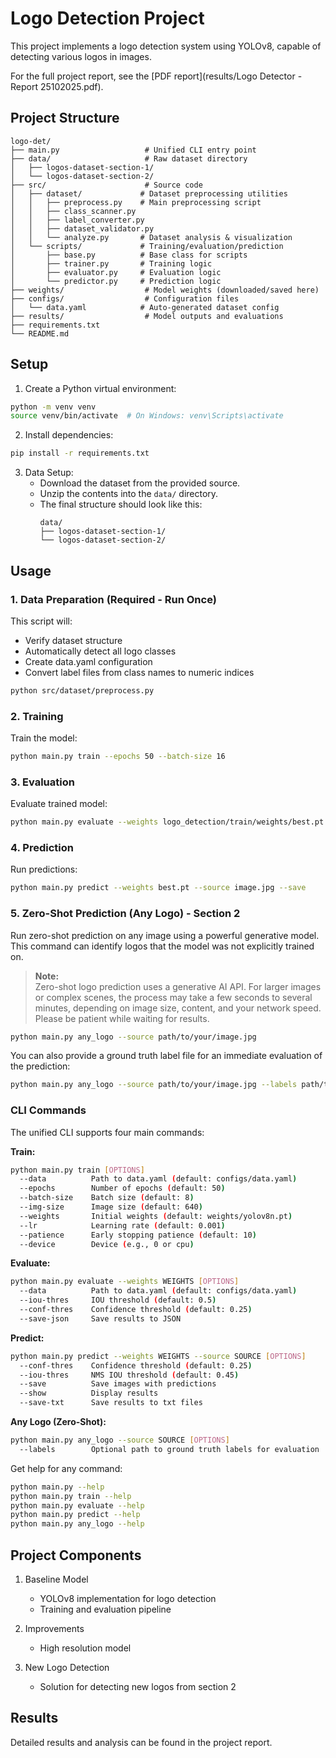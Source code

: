 # Logo Detection Project

This project implements a logo detection system using YOLOv8, capable of detecting various logos in images.

For the full project report, see the [PDF report](results/Logo Detector - Report 25102025.pdf).

## Project Structure

```
logo-det/
├── main.py                   # Unified CLI entry point
├── data/                     # Raw dataset directory
│   ├── logos-dataset-section-1/
│   └── logos-dataset-section-2/
├── src/                      # Source code
│   ├── dataset/             # Dataset preprocessing utilities
│   │   ├── preprocess.py    # Main preprocessing script
│   │   ├── class_scanner.py
│   │   ├── label_converter.py
│   │   ├── dataset_validator.py
│   │   └── analyze.py       # Dataset analysis & visualization
│   └── scripts/             # Training/evaluation/prediction
│       ├── base.py          # Base class for scripts
│       ├── trainer.py       # Training logic
│       ├── evaluator.py     # Evaluation logic
│       └── predictor.py     # Prediction logic
├── weights/                  # Model weights (downloaded/saved here)
├── configs/                  # Configuration files
│   └── data.yaml            # Auto-generated dataset config
├── results/                  # Model outputs and evaluations
├── requirements.txt
└── README.md
```

## Setup

1. Create a Python virtual environment:
```bash
python -m venv venv
source venv/bin/activate  # On Windows: venv\Scripts\activate
```

2. Install dependencies:
```bash
pip install -r requirements.txt
```

3. Data Setup:
   - Download the dataset from the provided source.
   - Unzip the contents into the `data/` directory.
   - The final structure should look like this:
     ```
     data/
     ├── logos-dataset-section-1/
     └── logos-dataset-section-2/
     ```

## Usage

### 1. Data Preparation (Required - Run Once)

This script will:
- Verify dataset structure
- Automatically detect all logo classes
- Create data.yaml configuration
- Convert label files from class names to numeric indices

```bash
python src/dataset/preprocess.py
```

### 2. Training

Train the model:
```bash
python main.py train --epochs 50 --batch-size 16
```

### 3. Evaluation

Evaluate trained model:
```bash
python main.py evaluate --weights logo_detection/train/weights/best.pt
```

### 4. Prediction

Run predictions:
```bash
python main.py predict --weights best.pt --source image.jpg --save
```

### 5. Zero-Shot Prediction (Any Logo) - Section 2

Run zero-shot prediction on any image using a powerful generative model. This command can identify logos that the model was not explicitly trained on.
> **Note:**  
> Zero-shot logo prediction uses a generative AI API. For larger images or complex scenes, the process may take a few seconds to several minutes, depending on image size, content, and your network speed. Please be patient while waiting for results.

```bash
python main.py any_logo --source path/to/your/image.jpg
```

You can also provide a ground truth label file for an immediate evaluation of the prediction:

```bash
python main.py any_logo --source path/to/your/image.jpg --labels path/to/your/labels.txt
```

### CLI Commands

The unified CLI supports four main commands:

**Train:**
```bash
python main.py train [OPTIONS]
  --data          Path to data.yaml (default: configs/data.yaml)
  --epochs        Number of epochs (default: 50)
  --batch-size    Batch size (default: 8)
  --img-size      Image size (default: 640)
  --weights       Initial weights (default: weights/yolov8n.pt)
  --lr            Learning rate (default: 0.001)
  --patience      Early stopping patience (default: 10)
  --device        Device (e.g., 0 or cpu)
```

**Evaluate:**
```bash
python main.py evaluate --weights WEIGHTS [OPTIONS]
  --data          Path to data.yaml (default: configs/data.yaml)
  --iou-thres     IOU threshold (default: 0.5)
  --conf-thres    Confidence threshold (default: 0.25)
  --save-json     Save results to JSON
```

**Predict:**
```bash
python main.py predict --weights WEIGHTS --source SOURCE [OPTIONS]
  --conf-thres    Confidence threshold (default: 0.25)
  --iou-thres     NMS IOU threshold (default: 0.45)
  --save          Save images with predictions
  --show          Display results
  --save-txt      Save results to txt files
```

**Any Logo (Zero-Shot):**
```bash
python main.py any_logo --source SOURCE [OPTIONS]
  --labels        Optional path to ground truth labels for evaluation
```

Get help for any command:
```bash
python main.py --help
python main.py train --help
python main.py evaluate --help
python main.py predict --help
python main.py any_logo --help
```

## Project Components

1. Baseline Model
   - YOLOv8 implementation for logo detection
   - Training and evaluation pipeline

2. Improvements
   - High resolution model

3. New Logo Detection
   - Solution for detecting new logos from section 2

## Results

Detailed results and analysis can be found in the project report.
